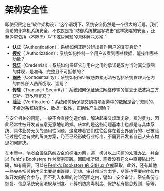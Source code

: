 # 架构安全性

即使只限定在“软件架构设计”这个语境下，系统安全仍然是一个很大的话题。我们谈论的计算机系统安全，不仅仅是指“防御系统被黑客攻击”这样狭隘的安全,，还至少应包括（不限于）以下这些问题的具体解决方案：

- [**认证**](./authentication)（Authentication）：系统如何正确分辨出操作用户的真实身份？
- [**授权**](./authorization)（ Authorization）：系统如何控制一个用户该看到哪些数据、能操作哪些功能？
- [**凭证**](./credentials)（Credential）：系统如何保证它与用户之间的承诺是双方当时真实意图的体现，是准确、完整且不可抵赖的？
- [**保密**](./confidentiality)（Confidentiality）：系统如何保证敏感数据无法被包括系统管理员在内的内外部人员所窃取、滥用？
- [**传输**](./transport-security)（Transport Security）：系统如何保证通过网络传输的信息无法被第三方窃听、篡改和冒充？
- [**验证**](./verification)（Verification）：系统如何确保提交到每项服务中的数据是合乎规则的，不会对系统稳定性、数据一致性、正确性产生风险？

与安全相关的问题，一般不会直接创造价值，解决起来又烦琐复杂，费时费力，因此经常性被开发者有意无意地忽略掉。庆幸的是这些问题基本上也都是与具体系统、具体业务无关的通用性问题，这意味着它们往往会存在着业界通行的、已被验证过是行之有效的解决方案，乃至已经形成行业标准，不需要开发者自己从头去构思如何解决。

在本章中，笔者会围绕系统安全的标准方案，逐一探讨以上问题的处理办法，并会以 Fenix's Bookstore 作为案例实践。因篇幅所限，笔者没有在文中直接贴出代码，如有需要，可以在[Fenix's Bookstore 的 GitHub 仓库](/exploration/projects/)获取。此外，还有其他一些安全相关的内容主要是由管理、运维、审计领域为主导，尽管也需要软件架构和开发的配合参与，但不列入本章的讨论范围之内，譬如：安全审计、系统备份与恢复、信息系统安全法规与制度、计算机防病毒制度、保护私有信息规则，等等。
